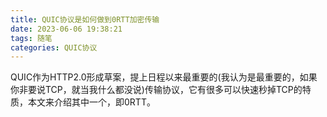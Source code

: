 ```yaml
---
title: QUIC协议是如何做到0RTT加密传输
date: 2023-06-06 19:38:21
tags: 随笔
categories: QUIC协议
---
```


[参考链接]: https://chengxuyuanwenku.tumblr.com/post/186580241176/%E5%8E%9Fquic%E5%8D%8F%E8%AE%AE%E6%98%AF%E5%A6%82%E4%BD%95%E5%81%9A%E5%88%B00rtt%E5%8A%A0%E5%AF%86%E4%BC%A0%E8%BE%93%E7%9A%84addons	"地址"

QUIC作为HTTP2.0形成草案，提上日程以来最重要的(我认为是最重要的，如果你非要说TCP，就当我什么都没说)传输协议，它有很多可以快速秒掉TCP的特质，本文来介绍其中一个，即0RTT。